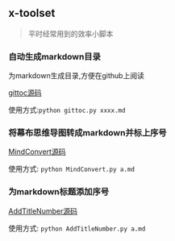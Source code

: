 ## x-toolset

> 平时经常用到的效率小脚本

### 自动生成markdown目录

为markdown生成目录,方便在github上阅读

[gittoc源码](/lib/gittoc.py)

使用方式:`python gittoc.py xxxx.md`

### 将幕布思维导图转成markdown并标上序号

[MindConvert源码](/lib/MindConvert.py)

使用方式: `python MindConvert.py a.md`

### 为markdown标题添加序号

[AddTitleNumber源码](/lib/AddTitleNumber.py)

使用方式: `python AddTitleNumber.py a.md`

